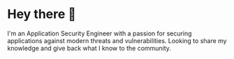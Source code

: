 # Hey there 👋

I'm an Application Security Engineer with a passion for securing applications against modern threats and vulnerabilities. Looking to share my knowledge and give back what I know to the community.

<!---
pr0ds3c/pr0ds3c is a ✨ special ✨ repository because its `README.md` (this file) appears on your GitHub profile.
You can click the Preview link to take a look at your changes.
--->

